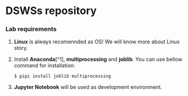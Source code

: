 # DSWSs repository

### Lab requirements

  1. **Linux** is always recomennded as OS! We will know more about Linux story.

  2. Install **Anaconda**[^1], **multiprocessing** and **joblib**. You can use bellow command for installation:
  
        ```$ pipi install joblib multiprocessing```
  
  3. **Jupyter Notebook** will be used as development environment.
  



